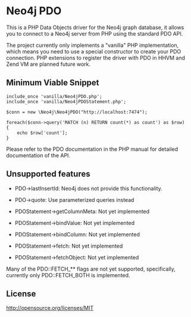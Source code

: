 # Neo4j PDO

This is a PHP Data Objects driver for the Neo4j graph database, it allows you to 
connect to a Neo4j server from PHP using the standard PDO API.

The project currently only implements a "vanilla" PHP implementation, which means 
you need to use a special constructor to create your PDO connection.
PHP extensions to register the driver with PDO in HHVM and Zend VM are planned
future work.

## Minimum Viable Snippet

    include_once 'vanilla/Neo4jPDO.php';
    include_once 'vanilla/Neo4jPDOStatement.php';

    $conn = new \Neo4j\Neo4jPDO("http://localhost:7474");
    
    foreach($conn->query('MATCH (n) RETURN count(*) as count') as $row) 
    {
        echo $row['count'];
    }

Please refer to the PDO documentation in the PHP manual for detailed documentation
of the API.

## Unsupported features

- PDO->lastInsertId: Neo4j does not provide this functionality.
- PDO->quote: Use parameterized queries instead

- PDOStatement->getColumnMeta: Not yet implemented
- PDOStatement->bindValue: Not yet implemented
- PDOStatement->bindColumn: Not yet implemented
- PDOStatement->fetch: Not yet implemented
- PDOStatement->fetchObject: Not yet implemented

Many of the PDO::FETCH_** flags are not yet supported, specifically, currently only PDO::FETCH_BOTH is implemented.

## License

http://opensource.org/licenses/MIT